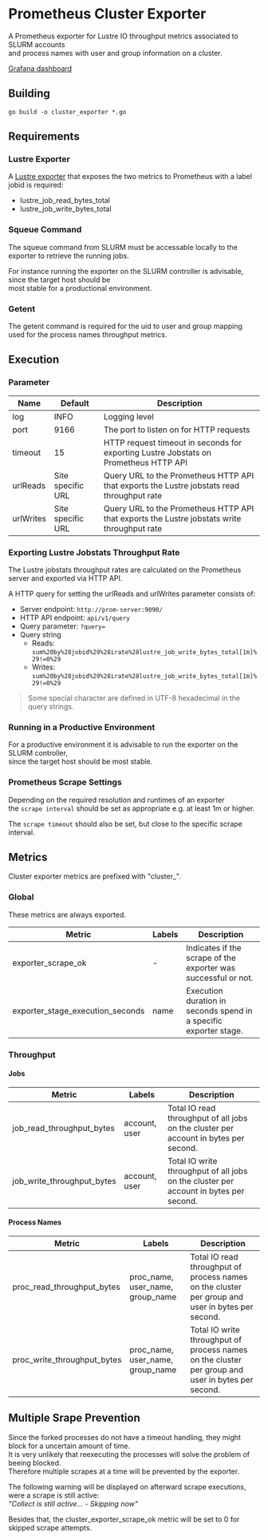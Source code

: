 # Prometheus Cluster Exporter

A Prometheus exporter for Lustre IO throughput metrics associated to SLURM accounts  
and process names with user and group information on a cluster.

[Grafana dashboard](https://grafana.com/grafana/dashboards/14668)

## Building

`go build -o cluster_exporter *.go`

## Requirements

### Lustre Exporter

A [Lustre exporter](https://github.com/GSI-HPC/lustre_exporter) that exposes the two metrics to Prometheus with a label jobid is required:

* lustre\_job\_read\_bytes\_total
* lustre\_job\_write\_bytes\_total

### Squeue Command

The squeue command from SLURM must be accessable locally to the exporter to retrieve the running jobs.  

For instance running the exporter on the SLURM controller is advisable, since the target host should be  
most stable for a productional environment.

### Getent

The getent command is required for the uid to user and group mapping used for the process names throughput metrics.

## Execution

### Parameter

| Name      | Default           | Description                                                                                                                        |
| --------- | ----------------- | ---------------------------------------------------------------------------------------------------------------------------------- |
| log       | INFO              | Logging level                                                                                                                      | 
| port      | 9166              | The port to listen on for HTTP requests                                                                                            |
| timeout   | 15                | HTTP request timeout in seconds for exporting Lustre Jobstats on Prometheus HTTP API                                               |
| urlReads  | Site specific URL | Query URL to the Prometheus HTTP API that exports the Lustre jobstats read throughput rate                                         |
| urlWrites | Site specific URL | Query URL to the Prometheus HTTP API that exports the Lustre jobstats write throughput rate                                        |

### Exporting Lustre Jobstats Throughput Rate

The Lustre jobstats throughput rates are calculated on the Prometheus server and exported via HTTP API.  

A HTTP query for setting the urlReads and urlWrites parameter consists of:

* Server endpoint: `http://prom-server:9090/`
* HTTP API endpoint: `api/v1/query`
* Query parameter: `?query=`
* Query string
    * Reads: `sum%20by%28jobid%29%28irate%28lustre_job_write_bytes_total[1m]%29!=0%29`
    * Writes: `sum%20by%28jobid%29%28irate%28lustre_job_write_bytes_total[1m]%29!=0%29`

> Some special character are defined in UTF-8 hexadecimal in the query strings.

### Running in a Productive Environment

For a productive environment it is advisable to run the exporter on the SLURM controller,  
since the target host should be most stable.

### Prometheus Scrape Settings

Depending on the required resolution and runtimes of an exporter  
the `scrape interval` should be set as appropriate e.g. at least 1m or higher.  

The `scrape timeout` should also be set, but close to the specific scrape interval.

## Metrics

Cluster exporter metrics are prefixed with "cluster_".

### Global

These metrics are always exported.

| Metric                              | Labels        | Description                                                       |
| ----------------------------------- | ------------- | ----------------------------------------------------------------- |
| exporter\_scrape\_ok                | -             | Indicates if the scrape of the exporter was successful or not.    |
| exporter\_stage\_execution\_seconds | name          | Execution duration in seconds spend in a specific exporter stage. |

### Throughput

#### **Jobs**

| Metric                        | Labels        | Description                                                                           |
| ----------------------------- | ------------- | ------------------------------------------------------------------------------------- |
| job\_read\_throughput\_bytes  | account, user | Total IO read throughput of all jobs on the cluster per account in bytes per second.  |
| job\_write\_throughput\_bytes | account, user | Total IO write throughput of all jobs on the cluster per account in bytes per second. |

#### **Process Names**

| Metric                         | Labels                              | Description                                                                                       |
| ------------------------------ | ----------------------------------- | ------------------------------------------------------------------------------------------------- |
| proc\_read\_throughput\_bytes  | proc\_name, user\_name, group\_name | Total IO read throughput of process names on the cluster per group and user in bytes per second.  |
| proc\_write\_throughput\_bytes | proc\_name, user\_name, group\_name | Total IO write throughput of process names on the cluster per group and user in bytes per second. |

## Multiple Srape Prevention

Since the forked processes do not have a timeout handling, they might block for a uncertain amount of time.  
It is very unlikely that reexecuting the processes will solve the problem of beeing blocked.  
Therefore multiple scrapes at a time will be prevented by the exporter.  

The following warning will be displayed on afterward scrape executions, were a scrape is still active:  
    *"Collect is still active... - Skipping now"*

Besides that, the cluster\_exporter\_scrape\_ok metric will be set to 0 for skipped scrape attempts.  

